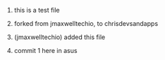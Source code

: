 1. this is a test file 

1. forked from jmaxwelltechio, to chrisdevsandapps

1. (jmaxwelltechio) added this file

1.  commit 1 here in asus

